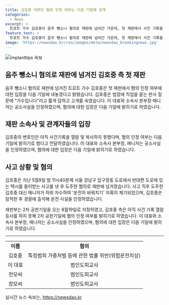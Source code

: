 ```yaml
---
title: 김호중 대변인 혐의 인정 여부는 다음 기일에 공개
categories:
  - News
excerpt: >
  트로트 가수 김호중이 음주 뺑소니 혐의로 재판에 넘어간 가운데, 첫 재판에서 사건 기록을 열람하지 못했다는 측이 혐의 인정 여부는 다음 기일에 밝힐 예정이라고 전했다. 가수 김호중은 법정에 절뚝이며 출석하며 가수입니다라고 직업을 소개하고, 혐의에 관한 입장을 밝히지 않았다. 혐의를 인정한 것으로 알려진 소속사 대표, 본부장, 매니저 등은 2차 공판기일에서 혐의 인정 여부를 밝힐 예정이다. 2차 공판기일은 8월 19일로 지정되었다. 
feature_text: >
  트로트 가수 김호중이 음주 뺑소니 혐의로 재판에 넘어간 가운데, 첫 재판에서 사건 기록을 열람하지 못했다는 측이 혐의 인정 여부는 다음 기일에 밝힐 예정이라고 전했다. 가수 김호중은 법정에 절뚝이며 출석하며 가수입니다라고 직업을 소개하고, 혐의에 관한 입장을 밝히지 않았다. 혐의를 인정한 것으로 알려진 소속사 대표, 본부장, 매니저 등은 2차 공판기일에서 혐의 인정 여부를 밝힐 예정이다. 2차 공판기일은 8월 19일로 지정되었다. 
image: 'https://newsdao.kr/res/images/meta/newsdao_breakingnews.jpg'
---
```


<p><img src="https://newsdao.kr/res/images/meta/newsdao_breakingnews.jpg" alt="implanttips 속보" /></p>

<h2 data-ke-size="size26">음주 뺑소니 혐의로 재판에 넘겨진 김호중 측 첫 재판</h2>

<p data-ke-size="size16">음주 뺑소니 혐의로 재판에 넘겨진 트로트 가수 김호중은 첫 재판에서 혐의 인정 여부에 대한 입장을 다음 기일에 내놓겠다고 밝혔습니다. 김호중은 법정에 직업을 묻는 판사 질문에 "가수입니다"라고 짧게 답하고 고개를 숙였습니다. 이 대표와 소속사 본부장·매니저는 공소사실을 인정하였으며, 혐의에 대한 입장은 다음 기일에 밝히기로 하였습니다.</p>

<h2 data-ke-size="size26">재판 소속사 및 관계자들의 입장</h2>

<p data-ke-size="size16">김호중의 변호인은 아직 사건기록을 열람 및 복사하지 못했다며, 혐의 인정 여부는 다음 기일에 밝히기로 했다고 전달하였습니다. 이 대표와 소속사 본부장, 매니저는 공소사실을 인정하였으며, 혐의에 대한 입장은 다음 기일에 밝히기로 하였습니다.</p>

<h2 data-ke-size="size26">사고 상황 및 혐의</h2>

<p data-ke-size="size16">김호중은 지난 5월9일 밤 11시40분께 서울 강남구 압구정동 도로에서 반대편 도로에 있는 택시를 들이받는 사고를 낸 후 도주한 혐의로 재판에 넘겨졌습니다. 사고 직후 도주한 김호중 대신 매니저가 허위 자수하여 '운전자 바꿔치기' 의혹이 제기되었으며, 김호중은 잠적한 후 경찰에 출석해 운전 사실을 인정하였습니다.</p>

<p data-ke-size="size16">재판부는 2차 공판기일을 오는 8월19일로 지정하였고, 김호중 측은 아직 사건 기록 열람등사를 하지 못해 2차 공판기일에 혐의 인정 여부를 밝히기로 하였습니다. 이 대표와 소속사 본부장, 매니저는 공소사실을 인정하였으며, 혐의에 대한 입장은 다음 기일에 밝히기로 하였습니다.</p>

<hr>

<table>
    <tr>
        <td style="text-align: center; height: 17px;"><b>이름</b></td>
        <td style="text-align: center; height: 17px;"><b>혐의</b></td>
    </tr>
    <tr>
        <td style="text-align: center; height: 17px;">김호중</td>
        <td style="text-align: center; height: 17px;">특정범죄 가중처벌 등에 관한 법률 위반(위험운전치상)</td>
    </tr>
    <tr>
        <td style="text-align: center; height: 17px;">이 대표</td>
        <td style="text-align: center; height: 17px;">범인도피교사</td>
    </tr>
    <tr>
        <td style="text-align: center; height: 17px;">전모씨</td>
        <td style="text-align: center; height: 17px;">범인도피교사</td>
    </tr>
    <tr>
        <td style="text-align: center; height: 17px;">장모씨</td>
        <td style="text-align: center; height: 17px;">범인도피교사</td>
    </tr>
</table>
실시간 뉴스 속보는, <a href="https://newsdao.kr" rel="dofollow">https://newsdao.kr</a>



